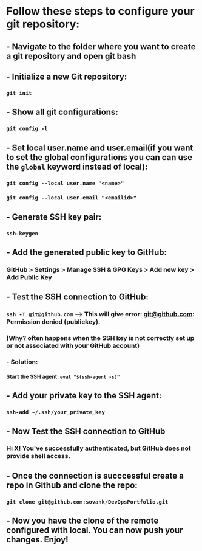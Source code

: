 # **Follow these steps to configure your git repository:**
##    - Navigate to the folder where you want to create a git repository and open git bash
##    - Initialize a new Git repository: 
###        `git init`
##    - Show all git configurations: 
###        `git config -l`
##    - Set local user.name and user.email(if you want to set the global configurations you can can use the `global` keyword instead of local):
###        `git config --local user.name "<name>"`
###        `git config --local user.email "<emailid>"`
##    - Generate SSH key pair: 
###        `ssh-keygen`
##    - Add the generated public key to GitHub:
###        GitHub > Settings > Manage SSH & GPG Keys > Add new key > Add Public Key
##    - Test the SSH connection to GitHub:
###        `ssh -T git@github.com` --> This will give error: git@github.com: Permission denied (publickey). 
###        (Why? often happens when the SSH key is not correctly set up or not associated with your GitHub account)
###        - Solution: 
####            Start the SSH agent: `eval "$(ssh-agent -s)"`
##    - Add your private key to the SSH agent:
###        `ssh-add ~/.ssh/your_private_key`
##    - Now Test the SSH connection to GitHub
###        Hi X! You've successfully authenticated, but GitHub does not provide shell access.
##    - Once the connection is succcessful create a repo in Github and clone the repo:
###        `git clone git@github.com:sovank/DevOpsPortfolio.git`
##    - Now you have the clone of the remote  configured with local. You can now push your changes. Enjoy!
